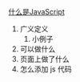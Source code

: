 [什么是JavaScript](https://developer.mozilla.org/zh-CN/docs/Learn/JavaScript/First_steps/What_is_JavaScript)




1. 广义定义
   1. 小例子
2. 可以做什么
3. 页面上做了什么
4. 怎么添加 js 代码